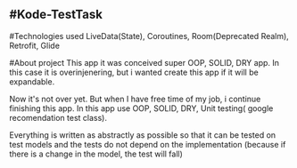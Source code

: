 #Kode-TestTask
------
#Technologies used
LiveData(State), Coroutines, Room(Deprecated Realm), Retrofit, Glide

#About project
This app it was conceived super OOP, SOLID, DRY app.
In this case it is overinjenering, but i wanted create this app if it will be expandable.

Now it's not over yet. But when I have free time of my job, i continue finishing this app.
In this app use OOP, SOLID, DRY, Unit testing( google recomendation test class).

Everything is written as abstractly as possible so that it can be tested on test models and the tests do not depend on the implementation (because if there is a change in the model, the test will fall)
